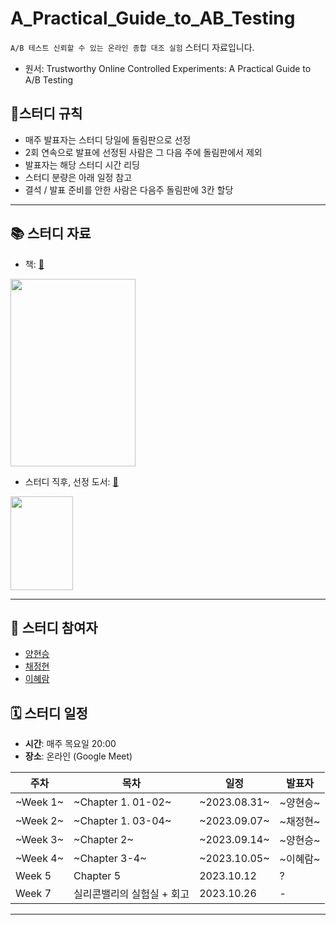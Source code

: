 # A_Practical_Guide_to_AB_Testing
`A/B 테스트 신뢰할 수 있는 온라인 종합 대조 실험` 스터디 자료입니다.
- 원서: Trustworthy Online Controlled Experiments: A Practical Guide to A/B Testing

## 📍스터디 규칙
- 매주 발표자는 스터디 당일에 돌림판으로 선정
- 2회 연속으로 발표에 선정된 사람은 그 다음 주에 돌림판에서 제외
- 발표자는 해당 스터디 시간 리딩
- 스터디 분량은 아래 일정 참고
- 결석 / 발표 준비를 안한 사람은 다음주 돌림판에 3칸 할당
---

## 📚 스터디 자료
- 책: [🔗](https://www.yes24.com/Product/Goods/110044064)<br>
<img src="https://image.yes24.com/goods/110044064/XL"  width="200" height="300">

- 스터디 직후, 선정 도서: [🔗](https://www.yes24.com/Product/Goods/117080982)<br>
<img src="https://image.yes24.com/goods/117080982/XL"  width="100" height="150">

---
## 📝 스터디 참여자
- [양현승](https://github.com/SmilingSammy)
- [채정현](https://github.com/luna-chae)
- [이혜람](https://github.com/dotruni)

## 🗓 스터디 일정

- **시간**: 매주 목요일 20:00
- **장소**: 온라인 (Google Meet)

| 주차     | 목차              | 일정         | 발표자 |
|--------|-----------------|------------|-----|
| ~Week 1~ | ~Chapter 1. 01-02~ | ~2023.08.31~ | ~양현승~ |
| ~Week 2~ | ~Chapter 1. 03-04~ | ~2023.09.07~ | ~채정현~ |
| ~Week 3~ | ~Chapter 2~ | ~2023.09.14~ | ~양현승~ |
| ~Week 4~ | ~Chapter 3-4~ | ~2023.10.05~ | ~이혜람~ |
| Week 5 | Chapter 5 | 2023.10.12 | ?   |
| Week 7 | 실리콘밸리의 실험실 + 회고 | 2023.10.26 | -   |

---
